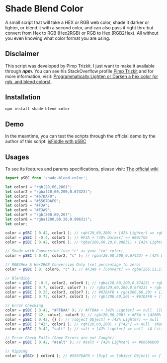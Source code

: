 Shade Blend Color
============

A small script that will take a HEX or RGB web color, shade it darker or lighter, or blend it with a second color, and can also pass it right thru but convert from Hex to RGB (Hex2RGB) or RGB to Hex (RGB2Hex). All without you even knowing what color format you are using.

## Disclaimer

This script was developed by Pimp Trizkit. I just want to make it available through ***npm***. 
You can see his StackOverflow profile [Pimp Trizkit] and for more information, visit: <a href="https://stackoverflow.com/a/13542669/3130385" target="_blank">Programmatically Lighten or Darken a hex color (or rgb, and blend colors)</a>.

## Installation

```bash
npm install shade-blend-color
```

## Demo

In the meantime, you can test the scripts through the official demo by the author of this script:
[jsFiddle with pSBC]


## Usages

To see its features and params specifications, please visit: [The official wiki]

```js
import pSBC from 'shade-blend-color';

let color1 = "rgb(20,60,200)";
let color2 = "rgba(20,60,200,0.67423)";
let color3 = "#67DAF0";
let color4 = "#5567DAF0";
let color5 = "#F3A";
let color6 = "#F3A9";
let color7 = "rgb(200,60,20)";
let color8 = "rgba(200,60,20,0.98631)";
let color;

color = pSBC ( 0.42, color1 ); // rgb(20,60,200) + [42% Lighter] => rgb(119,142,223)
color = pSBC ( -0.4, color5 ); // #F3A + [40% Darker] => #991f66
color = pSBC ( 0.42, color8 ); // rgba(200,60,20,0.98631) + [42% Lighter] => rgba(223,142,119,0.98631)

// Shade with Conversion (use "c" as your "to" color)
color = pSBC ( 0.42, color2, "c" ); // rgba(20,60,200,0.67423) + [42% Lighter] + [Convert] => #778edfac

// RGB2Hex & Hex2RGB Conversion Only (set percentage to zero)
color = pSBC ( 0, color6, "c" ); // #F3A9 + [Convert] => rgba(255,51,170,0.6)

// Blending
color = pSBC ( -0.5, color2, color8 ); // rgba(20,60,200,0.67423) + rgba(200,60,20,0.98631) + [50% Blend] => rgba(110,60,110,0.8303)
color = pSBC ( 0.7, color2, color7 ); // rgba(20,60,200,0.67423) + rgb(200,60,20) + [70% Blend] => rgba(146,60,74,0.67423)
color = pSBC ( 0.25, color3, color7 ); // #67DAF0 + rgb(200,60,20) + [25% Blend] => rgb(127,179,185)
color = pSBC ( 0.75, color7, color3 ); // rgb(200,60,20) + #67DAF0 + [75% Blend] => #7fb3b9

// Error Checking
color = pSBC ( 0.42, "#FFBAA" ); // #FFBAA + [42% Lighter] => null  (Invalid Input Color)
color = pSBC ( 42, color1, color5 ); // rgb(20,60,200) + #F3A + [4200% Blend] => null  (Invalid Percentage Range)
color = pSBC ( 0.42, {} ); // [object Object] + [42% Lighter] => null  (Strings Only for Color)
color = pSBC ( "42", color1 ); // rgb(20,60,200) + ["42"] => null  (Numbers Only for Percentage)
color = pSBC ( 0.42, "salt" ); // salt + [42% Lighter] => null  (A Little Salt is No Good...)

// Error Check Fails (Some Errors are not Caught)
color = pSBC ( 0.42, "#salt" ); // #salt + [42% Lighter] => #6b6b6b00  (...and a Pound of Salt is Jibberish)

// Ripping
color = pSBCr ( color4 ); // #5567DAF0 + [Rip] => [object Object] => {'0':85,'1':103,'2':218,'3':0.9412}
```

[Pimp Trizkit]: https://stackoverflow.com/users/693927/pimp-trizkit
[jsFiddle with pSBC]: https://jsfiddle.net/PimpTrizkit/a7ac0qvp/
[The official wiki]: https://github.com/PimpTrizkit/PJs/wiki/12.-Shade,-Blend-and-Convert-a-Web-Color-(pSBC.js)
